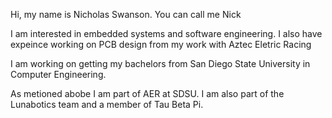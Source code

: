 Hi, my name is Nicholas Swanson. You can call me Nick

I am interested in embedded systems and software engineering. I also have expeince working on PCB design from my work with Aztec Eletric Racing

I am working on getting my bachelors from San Diego State University in Computer Engineering.

As metioned abobe I am part of AER at SDSU. I am also part of the Lunabotics team and a member of Tau Beta Pi.
